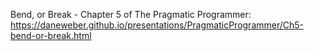 Bend, or Break - Chapter 5 of The Pragmatic Programmer: 
https://daneweber.github.io/presentations/PragmaticProgrammer/Ch5-bend-or-break.html